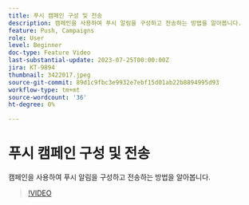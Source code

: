 ```yaml
---
title: 푸시 캠페인 구성 및 전송
description: 캠페인을 사용하여 푸시 알림을 구성하고 전송하는 방법을 알아봅니다.
feature: Push, Campaigns
role: User
level: Beginner
doc-type: Feature Video
last-substantial-update: 2023-07-25T00:00:00Z
jira: KT-9894
thumbnail: 3422017.jpeg
source-git-commit: 89d1c9fbc3e9932e7ebf15d01ab22b8894995d93
workflow-type: tm+mt
source-wordcount: '36'
ht-degree: 0%

---
```



# 푸시 캠페인 구성 및 전송

캠페인을 사용하여 푸시 알림을 구성하고 전송하는 방법을 알아봅니다.

>[!VIDEO](https://video.tv.adobe.com/v/3422017/?learn=on)
